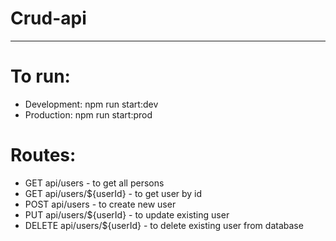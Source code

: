 # Crud-api

---

# To run:

- Development: npm run start:dev
- Production: npm run start:prod

# Routes:

- GET api/users - to get all persons
- GET api/users/${userId} - to get user by id
- POST api/users - to create new user
- PUT api/users/${userId} - to update existing user
- DELETE api/users/${userId} - to delete existing user from database
